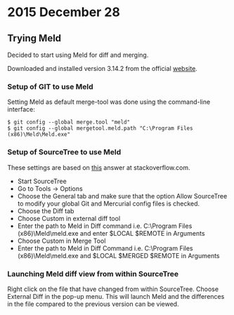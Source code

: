 # 2015 December 28  
 
## Trying Meld  
Decided to start using Meld for diff and merging.

Downloaded and installed version 3.14.2 from the official [website](http://meldmerge.org/).  

### Setup of GIT to use Meld   
Setting Meld as default merge-tool was done using the command-line interface:  
```
$ git config --global merge.tool "meld"  
$ git config --global mergetool.meld.path "C:\Program Files (x86)\Meld\Meld.exe"  
```

### Setup of SourceTree to use Meld  
These settings are based on [this](http://stackoverflow.com/a/21144229/686720) answer at stackoverflow.com.
- Start SourceTree  
- Go to Tools -> Options
- Choose the General tab and make sure that the option Allow SourceTree to modify your global Git and Mercurial config files is checked.  
- Choose the Diff tab  
- Choose Custom in external diff tool  
- Enter the path to Meld in Diff command i.e. C:\Program Files (x86)\Meld\meld.exe and enter $LOCAL $REMOTE in Arguments  
- Choose Custom in Merge Tool
- Enter the path to Meld in Diff Command i.e. C:\Program Files (x86)\Meld\meld.exe and $LOCAL $MERGED $REMOTE in Arguments  

### Launching Meld diff view from within SourceTree  
Right click on the file that have changed from within SourceTree. Choose External Diff in the pop-up menu. This will launch Meld and the differences in the file compared to the previous version can be viewed.  
